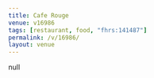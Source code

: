 ```yaml
---
title: Cafe Rouge
venue: v16986
tags: [restaurant, food, "fhrs:141487"]
permalink: /v/16986/
layout: venue
---
```

null